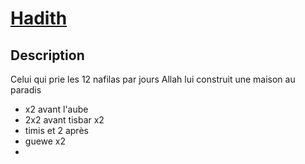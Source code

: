 # [Hadith](readme.md)

## Description

Celui qui prie les 12 nafilas par jours Allah lui construit une maison au paradis

* x2 avant l'aube
* 2x2 avant tisbar x2
* timis et 2 après
* guewe x2
*  
